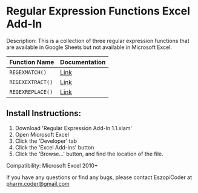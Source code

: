 # Regular Expression Functions Excel Add-In
Description: This is a collection of three regular expression functions that are available in Google Sheets but not available in Microsoft Excel.

| Function Name | Documentation |
| --- | --- |
| `REGEXMATCH()` | [Link](https://support.google.com/docs/answer/3098292) |
| `REGEXEXTRACT()` | [Link](https://support.google.com/docs/answer/3098244) |
| `REGEXREPLACE()` | [Link](https://support.google.com/docs/answer/3098245) |

## Install Instructions:
1. Download 'Regular Expression Add-In 1.1.xlam'
2. Open Microsoft Excel
3. Click the 'Developer' tab
4. Click the 'Excel Add-ins' button
5. Click the 'Browse...' button, and find the location of the file.


Compatibility: Microsoft Excel 2010+


If you have any questions or find any bugs, please contact EszopiCoder at pharm.coder@gmail.com
